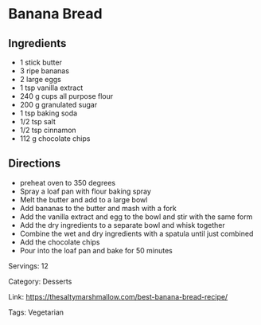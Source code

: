 # Banana Bread

## Ingredients
- 1 stick butter
- 3 ripe bananas
- 2 large eggs
- 1 tsp vanilla extract
- 240 g cups all purpose flour
- 200 g granulated sugar
- 1 tsp baking soda
- 1/2 tsp salt
- 1/2 tsp cinnamon
- 112 g chocolate chips

## Directions
- preheat oven to 350 degrees
- Spray a loaf pan with flour baking spray
- Melt the butter and add to a large bowl
- Add bananas to the butter and mash with a fork
- Add the vanilla extract and egg to the bowl and stir with the same form
- Add the dry ingredients to a separate bowl and whisk together
- Combine the wet and dry ingredients with a spatula until just combined
- Add the chocolate chips
- Pour into the loaf pan and bake for 50 minutes

Servings: 12

Category: Desserts

Link: https://thesaltymarshmallow.com/best-banana-bread-recipe/

Tags: Vegetarian
